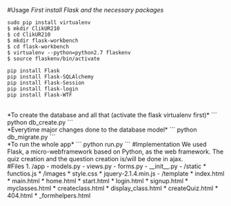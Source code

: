 #Usage
*First install Flask and the necessary packages* <br>
```
sudo pip install virtualenv
$ mkdir ClikUR210
$ cd ClikUR210
$ mkdir flask-workbench
$ cd flask-workbench
$ virtualenv --python=python2.7 flaskenv
$ source flaskenv/bin/activate

pip install Flask
pip install Flask-SQLAlchemy
pip install Flask-Session
pip install flask-login
pip install Flask-WTF
```
<br>
*To create the database and all that (activate the flask virtualenv first)*
```
python db_create.py
```
<br>
*Everytime major changes done to the database model*
```
python db_migrate.py
```
<br>
*To run the whole app*
```
python run.py
```
#Implementation
We used Flask, a micro-webframework based on Python, as the web framework.
The quiz creation and the question creation is/will be done in ajax.
<br>
#Files
  1. /app
    - models.py
    - views.py
    - forms.py
    - __init__.py
    - /static
      * functios.js
      * /images
      * style.css
      * jquery-2.1.4.min.js
    - /template
      * index.html
      * main.html
      * home.html
      * start.html
      * login.html
      * signup.html
      * myclasses.html
      * createclass.html
      * display_class.html
      * createQuiz.html
      * 404.html
      * _formhelpers.html
